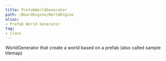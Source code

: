 ```yaml
---
title: PrefabWorldGenerator
path: /BoardEngine/WorldEngine
alias: 
- Prefab World Generator
tag: 
- class
---
```

WorldGenerator that create a world based on a prefab (also called sample tilemap)
